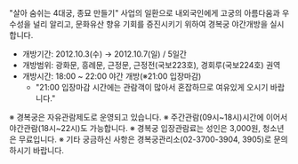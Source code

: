 "살아 숨쉬는 4대궁, 종묘 만들기" 사업의 일환으로 내외국인에게 고궁의 아름다움과 우수성을 널리 알리고, 문화유산 향유 기회를 증진시키기 위하여 경복궁 야간개방을 실시합니다.

- 개방기간: 2012.10.3(수) → 2012.10.7(일) / 5일간
- 개방범위: 광화문, 흥례문, 근정문, 근정전(국보223호), 경회루(국보224호) 권역
- 개방시간: 18:00 ~ 22:00 야간 개방(※21:00 입장마감)
  - "21:00 입장마감 시간에는 관람객이 많아서 혼잡하므로 여유있게 오시기 바랍니다."

※ 경복궁은 자유관람제도로 운영되고 있습니다.
※ 주간관람(09시~18시)시간에 이어서 야간관람(18시~22시)도 가능합니다.
※ 경복궁 입장관람료는 성인은 3,000원, 청소년은 무료입니다.
※ 기타 궁금하신 사항은 경복궁관리소(02-3700-3904, 3905)로 문의하시기 바랍니다.